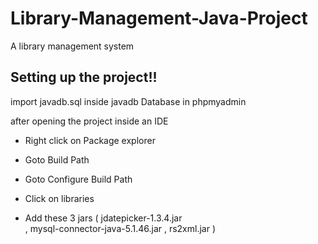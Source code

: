 # Library-Management-Java-Project
A library management system 

## Setting up the project!!

import javadb.sql inside javadb Database in phpmyadmin 

after opening the project inside an IDE

- Right click on Package explorer 

- Goto Build Path

- Goto Configure Build Path 

- Click on libraries 

- Add these 3 jars 
     ( jdatepicker-1.3.4.jar	
      , mysql-connector-java-5.1.46.jar	
      , rs2xml.jar	)
